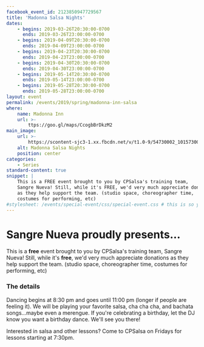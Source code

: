 ```yaml
---
facebook_event_id: 2123850947729567
title: 'Madonna Salsa Nights'
dates:
    - begins: 2019-03-26T20:30:00-0700
      ends: 2019-03-26T23:00:00-0700
    - begins: 2019-04-09T20:30:00-0700
      ends: 2019-04-09T23:00:00-0700
    - begins: 2019-04-23T20:30:00-0700
      ends: 2019-04-23T23:00:00-0700
    - begins: 2019-04-30T20:30:00-0700
      ends: 2019-04-30T23:00:00-0700
    - begins: 2019-05-14T20:30:00-0700
      ends: 2019-05-14T23:00:00-0700   
    - begins: 2019-05-28T20:30:00-0700
      ends: 2019-05-28T23:00:00-0700   
layout: event
permalink: /events/2019/spring/madonna-inn-salsa
where:
    name: Madonna Inn
    url: >-
        ttps://goo.gl/maps/CcogbBrDkzM2
main_image:
    url: >-
        https://scontent-sjc3-1.xx.fbcdn.net/v/t1.0-9/54730002_10157300208003000_1582689152153944064_o.jpg?_nc_cat=103&_nc_ht=scontent-sjc3-1.xx&oh=b25403ecbafdeb6fe72a7fcb632be9e3&oe=5D49561F
    alt: Madonna Salsa Nights
    position: center
categories:
    - Series
standard-content: true
snippet: |
    This is a FREE event brought to you by CPSalsa's training team,
    Sangre Nueva! Still, while it's FREE, we'd very much appreciate donations
    as they help support the team. (studio space, choreographer time,
    costumes for performing, etc)
#stylesheet: /events/special-event/css/special-event.css # this is so you can create your own special stylesheet for the event page
---
```


# Sangre Nueva proudly presents...
This is a **free** event brought to you by CPSalsa's training team, Sangre Nueva!
Still, while it's **free**, we'd very much appreciate donations as they help support
the team. (studio space, choreographer time, costumes for performing, etc)

### The details
Dancing begins at 8:30 pm and goes until 11:00 pm (longer if people are
feeling it). We will be playing your favorite salsa, cha cha cha, and
bachata songs...maybe even a merengue. If you're celebrating a birthday,
let the DJ know you want a birthday dance. We'll see you there!

Interested in salsa and other lessons? Come to CPSalsa on Fridays for lessons
starting at 7:30pm.
